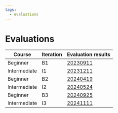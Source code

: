 ```yaml
---
tags:
  - evaluations
---
```


# Evaluations

Course      |Iteration |Evaluation results
------------|----------|-----------------------------
Beginner    |B1        |[20230911](20230911/README.md)
Intermediate|I1        |[20231211](20231211/README.md)
Beginner    |B2        |[20240419](20240419/README.md)
Intermediate|I2        |[20240524](20240524/README.md)
Beginner    |B3        |[20240925](20240925/README.md)
Intermediate|I3        |[20241111](20241111/README.md)
